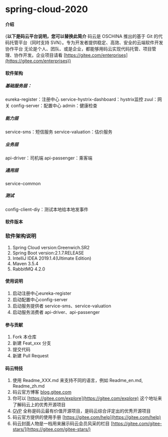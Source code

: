 # spring-cloud-2020

#### 介绍
{**以下是码云平台说明，您可以替换此简介**
码云是 OSCHINA 推出的基于 Git 的代码托管平台（同时支持 SVN）。专为开发者提供稳定、高效、安全的云端软件开发协作平台
无论是个人、团队、或是企业，都能够用码云实现代码托管、项目管理、协作开发。企业项目请看 [https://gitee.com/enterprises](https://gitee.com/enterprises)}

#### 软件架构
##### 基础服务层：
eureka-register：注册中心
service-hystrix-dashboard：hystrix监控
zuul：网关
config-server：配置中心
admin：健康检查
##### 能力层
service-sms：短信服务
service-valuation：估价服务
##### 业务层
api-driver：司机端
api-passenger：乘客端
##### 通用层
service-common
##### 测试
config-client-diy：测试本地给本地发事件

#### 软件版本

### 软件架构说明
1.  Spring Cloud version:Greenwich.SR2
2.  Spring Boot version:2.1.7.RELEASE
3.  IntelliJ IDEA 2019.1.4(Ultimate Edition)
4.  Maven 3.5.4
5.  RabbitMQ 4.2.0

#### 使用说明

1.  启动注册中心eureka-register
2.  启动配置中心config-server
3.  启动服务提供者 service-sms、service-valuation
4.  启动服务消费者 api-driver、api-passenger

#### 参与贡献

1.  Fork 本仓库
2.  新建 Feat_xxx 分支
3.  提交代码
4.  新建 Pull Request


#### 码云特技

1.  使用 Readme\_XXX.md 来支持不同的语言，例如 Readme\_en.md, Readme\_zh.md
2.  码云官方博客 [blog.gitee.com](https://blog.gitee.com)
3.  你可以 [https://gitee.com/explore](https://gitee.com/explore) 这个地址来了解码云上的优秀开源项目
4.  [GVP](https://gitee.com/gvp) 全称是码云最有价值开源项目，是码云综合评定出的优秀开源项目
5.  码云官方提供的使用手册 [https://gitee.com/help](https://gitee.com/help)
6.  码云封面人物是一档用来展示码云会员风采的栏目 [https://gitee.com/gitee-stars/](https://gitee.com/gitee-stars/)
